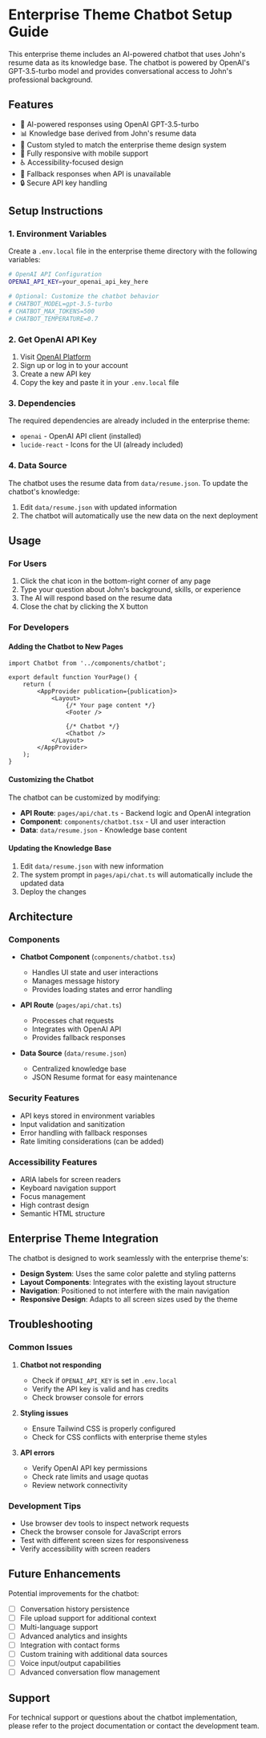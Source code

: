 # Enterprise Theme Chatbot Setup Guide

This enterprise theme includes an AI-powered chatbot that uses John's resume data as its knowledge base. The chatbot is powered by OpenAI's GPT-3.5-turbo model and provides conversational access to John's professional background.

## Features

- 🤖 AI-powered responses using OpenAI GPT-3.5-turbo
- 📊 Knowledge base derived from John's resume data
- 🎨 Custom styled to match the enterprise theme design system
- 📱 Fully responsive with mobile support
- ♿ Accessibility-focused design
- 🔄 Fallback responses when API is unavailable
- 🔒 Secure API key handling

## Setup Instructions

### 1. Environment Variables

Create a `.env.local` file in the enterprise theme directory with the following variables:

```bash
# OpenAI API Configuration
OPENAI_API_KEY=your_openai_api_key_here

# Optional: Customize the chatbot behavior
# CHATBOT_MODEL=gpt-3.5-turbo
# CHATBOT_MAX_TOKENS=500
# CHATBOT_TEMPERATURE=0.7
```

### 2. Get OpenAI API Key

1. Visit [OpenAI Platform](https://platform.openai.com/api-keys)
2. Sign up or log in to your account
3. Create a new API key
4. Copy the key and paste it in your `.env.local` file

### 3. Dependencies

The required dependencies are already included in the enterprise theme:

- `openai` - OpenAI API client (installed)
- `lucide-react` - Icons for the UI (already included)

### 4. Data Source

The chatbot uses the resume data from `data/resume.json`. To update the chatbot's knowledge:

1. Edit `data/resume.json` with updated information
2. The chatbot will automatically use the new data on the next deployment

## Usage

### For Users

1. Click the chat icon in the bottom-right corner of any page
2. Type your question about John's background, skills, or experience
3. The AI will respond based on the resume data
4. Close the chat by clicking the X button

### For Developers

#### Adding the Chatbot to New Pages

```tsx
import Chatbot from '../components/chatbot';

export default function YourPage() {
	return (
		<AppProvider publication={publication}>
			<Layout>
				{/* Your page content */}
				<Footer />

				{/* Chatbot */}
				<Chatbot />
			</Layout>
		</AppProvider>
	);
}
```

#### Customizing the Chatbot

The chatbot can be customized by modifying:

- **API Route**: `pages/api/chat.ts` - Backend logic and OpenAI integration
- **Component**: `components/chatbot.tsx` - UI and user interaction
- **Data**: `data/resume.json` - Knowledge base content

#### Updating the Knowledge Base

1. Edit `data/resume.json` with new information
2. The system prompt in `pages/api/chat.ts` will automatically include the updated data
3. Deploy the changes

## Architecture

### Components

- **Chatbot Component** (`components/chatbot.tsx`)
  - Handles UI state and user interactions
  - Manages message history
  - Provides loading states and error handling

- **API Route** (`pages/api/chat.ts`)
  - Processes chat requests
  - Integrates with OpenAI API
  - Provides fallback responses

- **Data Source** (`data/resume.json`)
  - Centralized knowledge base
  - JSON Resume format for easy maintenance

### Security Features

- API keys stored in environment variables
- Input validation and sanitization
- Error handling with fallback responses
- Rate limiting considerations (can be added)

### Accessibility Features

- ARIA labels for screen readers
- Keyboard navigation support
- Focus management
- High contrast design
- Semantic HTML structure

## Enterprise Theme Integration

The chatbot is designed to work seamlessly with the enterprise theme's:

- **Design System**: Uses the same color palette and styling patterns
- **Layout Components**: Integrates with the existing layout structure
- **Navigation**: Positioned to not interfere with the main navigation
- **Responsive Design**: Adapts to all screen sizes used by the theme

## Troubleshooting

### Common Issues

1. **Chatbot not responding**
   - Check if `OPENAI_API_KEY` is set in `.env.local`
   - Verify the API key is valid and has credits
   - Check browser console for errors

2. **Styling issues**
   - Ensure Tailwind CSS is properly configured
   - Check for CSS conflicts with enterprise theme styles

3. **API errors**
   - Verify OpenAI API key permissions
   - Check rate limits and usage quotas
   - Review network connectivity

### Development Tips

- Use browser dev tools to inspect network requests
- Check the browser console for JavaScript errors
- Test with different screen sizes for responsiveness
- Verify accessibility with screen readers

## Future Enhancements

Potential improvements for the chatbot:

- [ ] Conversation history persistence
- [ ] File upload support for additional context
- [ ] Multi-language support
- [ ] Advanced analytics and insights
- [ ] Integration with contact forms
- [ ] Custom training with additional data sources
- [ ] Voice input/output capabilities
- [ ] Advanced conversation flow management

## Support

For technical support or questions about the chatbot implementation, please refer to the project documentation or contact the development team.
